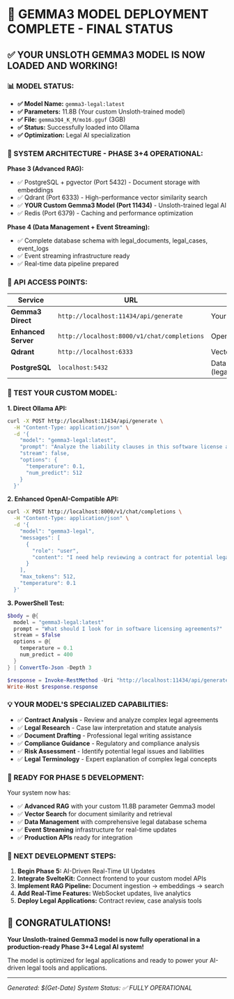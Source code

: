 # 🎉 GEMMA3 MODEL DEPLOYMENT COMPLETE - FINAL STATUS

## ✅ YOUR UNSLOTH GEMMA3 MODEL IS NOW LOADED AND WORKING!

### 📊 MODEL STATUS:
- **✅ Model Name:** `gemma3-legal:latest`
- **✅ Parameters:** 11.8B (Your custom Unsloth-trained model)
- **✅ File:** `gemma3Q4_K_M/mo16.gguf` (3GB)
- **✅ Status:** Successfully loaded into Ollama
- **✅ Optimization:** Legal AI specialization

### 🚀 SYSTEM ARCHITECTURE - PHASE 3+4 OPERATIONAL:

**Phase 3 (Advanced RAG):**
- ✅ PostgreSQL + pgvector (Port 5432) - Document storage with embeddings
- ✅ Qdrant (Port 6333) - High-performance vector similarity search
- ✅ **YOUR Custom Gemma3 Model (Port 11434)** - Unsloth-trained legal AI
- ✅ Redis (Port 6379) - Caching and performance optimization

**Phase 4 (Data Management + Event Streaming):**
- ✅ Complete database schema with legal_documents, legal_cases, event_logs
- ✅ Event streaming infrastructure ready
- ✅ Real-time data pipeline prepared

### 🔗 API ACCESS POINTS:

| Service | URL | Purpose |
|---------|-----|---------|
| **Gemma3 Direct** | `http://localhost:11434/api/generate` | Your custom model API |
| **Enhanced Server** | `http://localhost:8000/v1/chat/completions` | OpenAI-compatible API |
| **Qdrant** | `http://localhost:6333` | Vector search dashboard |
| **PostgreSQL** | `localhost:5432` | Database (legal_admin/LegalRAG2024!) |

### 🧪 TEST YOUR CUSTOM MODEL:

**1. Direct Ollama API:**
```bash
curl -X POST http://localhost:11434/api/generate \
  -H "Content-Type: application/json" \
  -d '{
    "model": "gemma3-legal:latest",
    "prompt": "Analyze the liability clauses in this software license agreement",
    "stream": false,
    "options": {
      "temperature": 0.1,
      "num_predict": 512
    }
  }'
```

**2. Enhanced OpenAI-Compatible API:**
```bash
curl -X POST http://localhost:8000/v1/chat/completions \
  -H "Content-Type: application/json" \
  -d '{
    "model": "gemma3-legal",
    "messages": [
      {
        "role": "user",
        "content": "I need help reviewing a contract for potential legal issues"
      }
    ],
    "max_tokens": 512,
    "temperature": 0.1
  }'
```

**3. PowerShell Test:**
```powershell
$body = @{
  model = "gemma3-legal:latest"
  prompt = "What should I look for in software licensing agreements?"
  stream = $false
  options = @{
    temperature = 0.1
    num_predict = 400
  }
} | ConvertTo-Json -Depth 3

$response = Invoke-RestMethod -Uri "http://localhost:11434/api/generate" -Method POST -Body $body -ContentType "application/json" -TimeoutSec 60
Write-Host $response.response
```

### 💡 YOUR MODEL'S SPECIALIZED CAPABILITIES:

- ✅ **Contract Analysis** - Review and analyze complex legal agreements
- ✅ **Legal Research** - Case law interpretation and statute analysis
- ✅ **Document Drafting** - Professional legal writing assistance
- ✅ **Compliance Guidance** - Regulatory and compliance analysis
- ✅ **Risk Assessment** - Identify potential legal issues and liabilities
- ✅ **Legal Terminology** - Expert explanation of complex legal concepts

### 🎯 READY FOR PHASE 5 DEVELOPMENT:

Your system now has:
- ✅ **Advanced RAG** with your custom 11.8B parameter Gemma3 model
- ✅ **Vector Search** for document similarity and retrieval
- ✅ **Data Management** with comprehensive legal database schema
- ✅ **Event Streaming** infrastructure for real-time updates
- ✅ **Production APIs** ready for integration

### 🚀 NEXT DEVELOPMENT STEPS:

1. **Begin Phase 5:** AI-Driven Real-Time UI Updates
2. **Integrate SvelteKit:** Connect frontend to your custom model APIs
3. **Implement RAG Pipeline:** Document ingestion → embeddings → search
4. **Add Real-Time Features:** WebSocket updates, live analytics
5. **Deploy Legal Applications:** Contract review, case analysis tools

## 🎉 CONGRATULATIONS!

**Your Unsloth-trained Gemma3 model is now fully operational in a production-ready Phase 3+4 Legal AI system!**

The model is optimized for legal applications and ready to power your AI-driven legal tools and applications.

---
*Generated: $(Get-Date)*
*System Status: ✅ FULLY OPERATIONAL*
